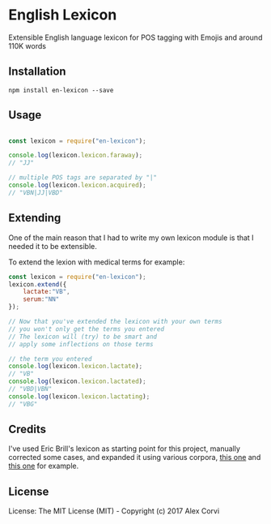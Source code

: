 # English Lexicon
Extensible English language lexicon for POS tagging with Emojis and around 110K words

## Installation

```
npm install en-lexicon --save
```


## Usage

```javascript

const lexicon = require("en-lexicon");

console.log(lexicon.lexicon.faraway);
// "JJ"

// multiple POS tags are separated by "|"
console.log(lexicon.lexicon.acquired);
// "VBN|JJ|VBD"

```


## Extending

One of the main reason that I had to write my own lexicon module is that I needed it to be extensible. 

To extend the lexion with medical terms for example:

```javascript
const lexicon = require("en-lexicon");
lexicon.extend({
	lactate:"VB",
	serum:"NN"
});

// Now that you've extended the lexicon with your own terms
// you won't only get the terms you entered
// The lexicon will (try) to be smart and
// apply some inflections on those terms

// the term you entered
console.log(lexicon.lexicon.lactate);
// "VB"
console.log(lexicon.lexicon.lactated);
// "VBD|VBN"
console.log(lexicon.lexicon.lactating);
// "VBG"

```


## Credits

I've used Eric Brill's lexicon as starting point for this project, manually corrected some cases, and expanded it using various corpora, [this one](https://github.com/dariusk/corpora) and [this one](https://github.com/nibblesoft/dictionary-thesaurus) for example.

## License

License: The MIT License (MIT) - Copyright (c) 2017 Alex Corvi